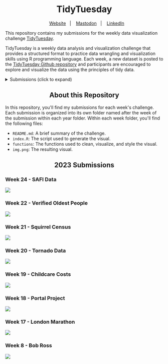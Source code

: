 <h1 align="center">
TidyTuesday
</h1>

<div align="center">

&nbsp;&nbsp;&nbsp; [Website][Website]&nbsp;&nbsp;&nbsp;|&nbsp;&nbsp;&nbsp; [Mastodon][Mastodon]&nbsp;&nbsp;&nbsp;|&nbsp;&nbsp;&nbsp; [LinkedIn][LinkedIn]

</div>

<!--
Quick Link
-->

[Website]:https://www.rbolt.me/
[Mastodon]:https://mastodon.social/@rbolt@pnw.zone
[LinkedIn]:https://www.linkedin.com/in/randi-bolt/

This repository contains my submissions for the weekly data visualization challenge [TidyTuesday](https://github.com/rfordatascience/tidytuesday).

TidyTuesday is a weekly data analysis and visualization challenge that provides a structured format to practice data wrangling and visualization skills using R programming language. Each week, a new dataset is posted to the [TidyTuesday Github repository](https://github.com/rfordatascience/tidytuesday) and participants are encouraged to explore and visualize the data using the principles of tidy data.

<details>
<summary>Submissions (click to expand)</summary> 

<!-- toc -->
* **2023**
  - 2023/Week 24 [SAFI Data](https://github.com/rbolt13/tidytuesday/tree/main/2023/week_24)
  - 2023/Week 22 [Verified Oldest People](https://github.com/rbolt13/tidytuesday/tree/main/2023/week_22)
  - 2023/Week 21 [Squirrel Census](https://github.com/rbolt13/tidytuesday/tree/main/2023/week_21)
  - 2023/Week 20 [Tornado Data](https://github.com/rbolt13/tidytuesday/tree/main/2023/week_20)
  - 2023/Week 19 [Childcare Costs](https://github.com/rbolt13/tidytuesday/tree/main/2023/week_19)
  - 2023/Week 18 [Portal Project](https://github.com/rbolt13/tidytuesday/tree/main/2023/week_18)
  - 2023/Week 17 [London Marathon](https://github.com/rbolt13/tidytuesday/tree/main/2023/week_17)
  - 2023/Week 8 [Bob Ross](https://github.com/rbolt13/tidytuesday/tree/main/2023/week_08)
  
<!-- tocstop -->

</details>

<h2 align="center">
About this Repository
</h2>

In this repository, you'll find my submissions for each week's challenge. Each submission is organized into its own folder named after the week of the submission within each year folder. Within each week folder, you'll find the following files:

* `README.md`: A brief summary of the challenge.
* `index.R`: The script used to generate the visual.
* `functions`: The functions used to clean, visualize, and style the visual. 
* `img.png`: The resulting visual.

<h2 align="center">
2023 Submissions
</h2>

### Week 24 - SAFI Data

[![](2023/week_24/plot.png)](https://github.com/rbolt13/tidytuesday/tree/main/2023/week_24)

### Week 22 - Verified Oldest People

[![](2023/week_22/plot.png)](https://github.com/rbolt13/tidytuesday/tree/main/2023/week_22)

### Week 21 - Squirrel Census

[![](2023/week_21/plot.png)](https://github.com/rbolt13/tidytuesday/tree/main/2023/week_21)

### Week 20 - Tornado Data

![](2023/week_20/plot.png)

### Week 19 - Childcare Costs

![](2023/week_19/plot.png)

### Week 18 - Portal Project

![](2023/week_18/plot.png)

### Week 17 - London Marathon

![](2023/week_17/plot.png)

### Week 8 - Bob Ross

![](2023/week_08/plot.png)
